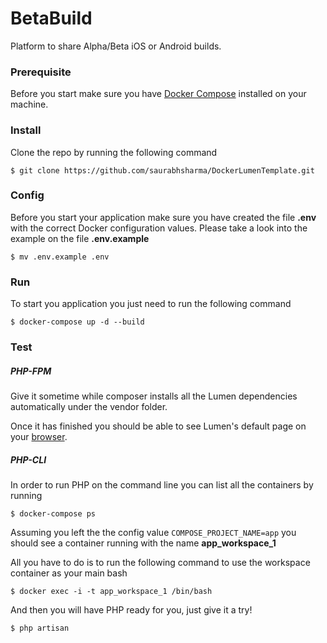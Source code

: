# BetaBuild

Platform to share Alpha/Beta iOS or Android builds.

### Prerequisite	

Before you start make sure you have  [Docker Compose](https://docs.docker.com/compose/install/)  installed on your machine.


### Install

Clone the repo by running the following command

```
$ git clone https://github.com/saurabhsharma/DockerLumenTemplate.git

```

### Config

Before you start your application make sure you have created the file  **.env**  with the correct Docker configuration values. Please take a look into the example on the file  **.env.example**

```
$ mv .env.example .env

```

### Run

To start you application you just need to run the following command

```
$ docker-compose up -d --build

```

### Test

##### 	PHP-FPM

Give it sometime while composer installs all the Lumen dependencies automatically under the vendor folder.

Once it has finished you should be able to see Lumen's default page on your  [browser](http://127.0.0.1/).

##### [](https://github.com/saurabhsharma/docker-lumen-2#php-cli)PHP-CLI

In order to run PHP on the command line you can list all the containers by running

```
$ docker-compose ps

```
Assuming you left the the config value  `COMPOSE_PROJECT_NAME=app`  you should see a container running with the name  **app_workspace_1**

All you have to do is to run the following command to use the workspace container as your main bash

```
$ docker exec -i -t app_workspace_1 /bin/bash

```

And then you will have PHP ready for you, just give it a try!

```
$ php artisan
```
